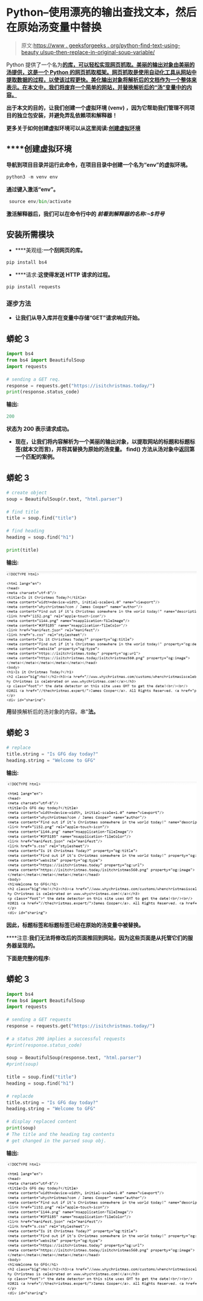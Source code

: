 # Python–使用漂亮的输出查找文本，然后在原始汤变量中替换

> 原文:[https://www . geeksforgeeks . org/python-find-text-using-beauty ulsup-then-replace-in-original-soup-variable/](https://www.geeksforgeeks.org/python-find-text-using-beautifulsoup-then-replace-in-original-soup-variable/)

Python 提供了一个名为[**的库，可以轻松实现网页抓取。美丽的输出对象由美丽的汤提供，这是一个 Python 的网页抓取框架。网页抓取是使用自动化工具从网站中提取数据的过程，以使该过程更快。美化输出对象将解析后的文档作为一个整体来表示。在本文中，我们将废弃一个简单的网站，并替换解析后的“汤”变量中的内容。**](https://www.geeksforgeeks.org/implementing-web-scraping-python-beautiful-soup/)

**出于本文的目的，让我们创建一个虚拟环境 **(venv)** ，因为它帮助我们管理不同项目的独立包安装，并避免弄乱依赖项和解释器！**

**更多关于如何创建虚拟环境可以从这里阅读:[创建虚拟环境](https://www.geeksforgeeks.org/creating-python-virtual-environment-windows-linux/)**

## ****创建虚拟**环境**

**导航到项目目录并运行此命令，在项目目录中创建一个名为“env”的虚拟环境。**

```py
python3 -m venv env
```

**通过键入激活“env”。**

```py
 source env/bin/activate
```

**激活解释器后，我们可以在命令行中的 ***前看到解释器的名称:~$符号*****

## ****安装所需模块****

*   ****美观组:**一个刮网页的库。**

```py
pip install bs4
```

*   ****请求:**这使得发送 HTTP 请求的过程。**

```py
pip install requests
```

### **逐步方法**

*   **让我们从导入库并在变量中存储“GET”请求响应开始。**

## **蟒蛇 3**

```py
import bs4
from bs4 import BeautifulSoup
import requests

# sending a GET req.
response = requests.get("https://isitchristmas.today/")
print(response.status_code)
```

****输出:****

```py
200
```

**状态为 200 表示请求成功。**

*   **现在，让我们将内容解析为一个美丽的输出对象，以提取网站的标题和标题标签(就本文而言)，并将其替换为原始的汤变量。 **find()** 方法从汤对象中返回第一个匹配的案例。**

## **蟒蛇 3**

```py
# create object
soup = BeautifulSoup(r.text, "html.parser")

# find title
title = soup.find("title")

# find heading
heading = soup.find("h1")

print(title)
```

****输出:****

**![](img/85b7fba66d4065390806b4a084446284.png)**

**用**替换解析后的汤对象的内容。串"**法。**

## **蟒蛇 3**

```py
# replace
title.string = "Is GFG day today?"
heading.string = "Welcome to GFG"
```

****输出:****

**![](img/23f4467a637613390b21e2f1acbd929f.png)**

**因此，标题标签和标题标签已经在原始的汤变量中被替换。**

****注意:**我们无法将修改后的页面推回到网站，因为这些页面是从托管它们的服务器呈现的。**

****下面是完整的程序:****

## **蟒蛇 3**

```py
import bs4
from bs4 import BeautifulSoup
import requests

# sending a GET requests
response = requests.get("https://isitchristmas.today/")

# a status 200 implies a successful requests
#print(response.status_code)

soup = BeautifulSoup(response.text, "html.parser")
#print(soup)

title = soup.find("title")
heading = soup.find("h1")

# replacde
title.string = "Is GFG day today?"
heading.string = "Welcome to GFG"

# display replaced content
print(soup)
# The title and the heading tag contents
# get changed in the parsed soup obj.
```

****输出:****

**![](img/23f4467a637613390b21e2f1acbd929f.png)**
